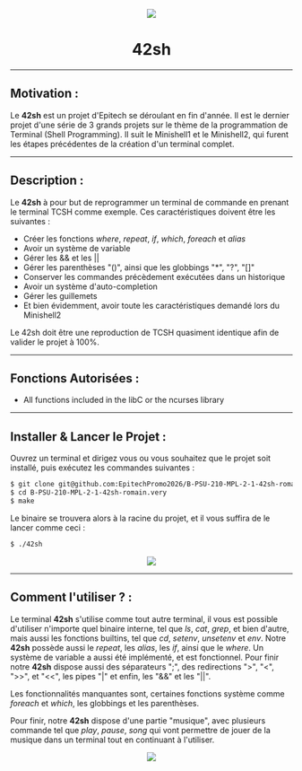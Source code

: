<p align="center">
  <img src="https://user-images.githubusercontent.com/91092610/174607609-04840452-37f3-4edb-b2eb-05be4715e40e.png" />
</p>
<h1 align="center">
   42sh
</h1>

---

## Motivation : 

Le **42sh** est un projet d'Epitech se déroulant en fin d'année. Il est le dernier projet d'une série de 3 grands projets sur le thème de la programmation de Terminal (Shell Programming). Il suit le Minishell1 et le Minishell2, qui furent les étapes précédentes de la création d'un terminal complet.

---

## Description :

Le **42sh** à pour but de reprogrammer un terminal de commande en prenant le terminal TCSH comme exemple.
Ces caractéristiques doivent être les suivantes : 
- Créer les fonctions *where*, *repeat*, *if*, *which*, *foreach* et *alias*
- Avoir un système de variable
- Gérer les && et les ||
- Gérer les parenthèses "()", ainsi que les globbings "*", "?", "[]"
- Conserver les commandes précèdement exécutées dans un historique
- Avoir un système d'auto-completion
- Gérer les guillemets
- Et bien évidemment, avoir toute les caractéristiques demandé lors du Minishell2

Le 42sh doit être une reproduction de TCSH quasiment identique afin de valider le projet à 100%.

---

## Fonctions Autorisées : 

- All functions included in the libC or the ncurses library

---

## Installer & Lancer le Projet :

Ouvrez un terminal et dirigez vous ou vous souhaitez que le projet soit installé, puis exécutez les commandes suivantes : 
```bash
$ git clone git@github.com:EpitechPromo2026/B-PSU-210-MPL-2-1-42sh-romain.very.git
$ cd B-PSU-210-MPL-2-1-42sh-romain.very
$ make
```
Le binaire se trouvera alors à la racine du projet, et il vous suffira de le lancer comme ceci : 
```bash
$ ./42sh
```
<p align="center">
  <img src="https://user-images.githubusercontent.com/91092610/174324257-643359eb-7f57-478c-85c6-128e540f568f.png">
</p>

---

## Comment l'utiliser ? : 

Le terminal **42sh** s'utilise comme tout autre terminal, il vous est possible d'utiliser n'importe quel binaire interne, tel que *ls*, *cat*, *grep*, et bien d'autre, mais aussi les fonctions builtins, tel que *cd*, *setenv*, *unsetenv* et *env*. Notre **42sh** possède aussi le *repeat*, les *alias*, les *if*, ainsi que le *where*. Un système de variable a aussi été implémenté, et est fonctionnel. Pour finir notre **42sh** dispose aussi des séparateurs ";", des redirections ">", "<", ">>", et "<<", les pipes "|" et enfin, les "&&" et les "||".

Les fonctionnalités manquantes sont, certaines fonctions système comme *foreach* et *which*, les globbings et les parenthèses.

Pour finir, notre **42sh** dispose d'une partie "musique", avec plusieurs commande tel que *play*, *pause*, *song* qui vont permettre de jouer de la musique dans un terminal tout en continuant à l'utiliser.

<p align="center">
  <img src="https://user-images.githubusercontent.com/91092610/174324680-877675c7-df21-46e5-bc8a-01379c644ab8.png">
</p>
